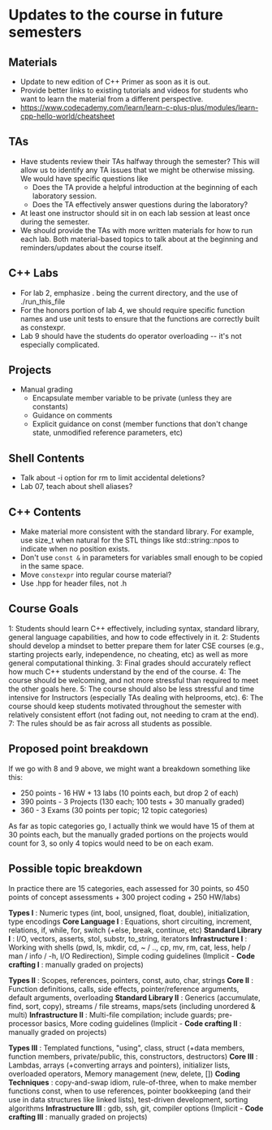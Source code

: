 # Updates to the course in future semesters

## Materials

* Update to new edition of C++ Primer as soon as it is out.
* Provide better links to existing tutorials and videos for students who want to learn the material from a different perspective.
* https://www.codecademy.com/learn/learn-c-plus-plus/modules/learn-cpp-hello-world/cheatsheet

## TAs
* Have students review their TAs halfway through the semester?  This will allow us to identify any TA issues that we might be otherwise missing.  We would have specific questions like
    * Does the TA provide a helpful introduction at the beginning of each laboratory session.
    * Does the TA effectively answer questions during the laboratory?
* At least one instructor should sit in on each lab session at least once during the semester.
* We should provide the TAs with more written materials for how to run each lab.  Both material-based topics to talk about at the beginning and reminders/updates about the course itself.

## C++ Labs

* For lab 2, emphasize . being the current directory, and the use of ./run_this_file
* For the honors portion of lab 4, we should require specific function names and use unit tests to ensure that the functions are correctly built as constexpr.
* Lab 9 should have the students do operator overloading -- it's not especially complicated.

## Projects

* Manual grading
    * Encapsulate member variable to be private (unless they are constants)
    * Guidance on comments
    * Explicit guidance on const (member functions that don't change state, unmodified reference parameters, etc)

## Shell Contents

* Talk about -i option for rm to limit accidental deletions?
* Lab 07, teach about shell aliases?

## C++ Contents

* Make material more consistent with the standard library.  For example, use size_t when natural for the STL things like std::string::npos to indicate when no position exists.
* Don't use `const &` in parameters for variables small enough to be copied in the same space.
* Move `constexpr` into regular course material?
* Use .hpp for header files, not .h

## Course Goals

1: Students should learn C++ effectively, including syntax, standard library, general language capabilities, and how to code effectively in it.
2: Students should develop a mindset to better prepare them for later CSE courses (e.g., starting projects early, independence, no cheating, etc) as well as more general computational thinking.
3: Final grades should accurately reflect how much C++ students understand by the end of the course.
4: The course should be welcoming, and not more stressful than required to meet the other goals here.
5: The course should also be less stressful and time intensive for Instructors (especially TAs dealing with helprooms, etc).
6: The course should keep students motivated throughout the semester with relatively consistent effort (not fading out, not needing to cram at the end).
7: The rules should be as fair across all students as possible.



## Proposed point breakdown

If we go with 8 and 9 above, we might want a breakdown something like this:
- 250 points - 16 HW + 13 labs (10 points each, but drop 2 of each)
- 390 points - 3 Projects (130 each; 100 tests + 30 manually graded)
- 360 - 3 Exams (30 points per topic; 12 topic categories)

As far as topic categories go, I actually think we would have 15 of them at 30 points each, but the manually graded portions on the projects would count for 3, so only 4 topics would need to be on each exam.

## Possible topic breakdown

In practice there are 15 categories, each assessed for 30 points, so 450 points of concept assessments + 300 project coding + 250 HW/labs)

**Types I** : Numeric types (int, bool, unsigned, float, double), initialization, type encodings
**Core Language I** : Equations, short circuiting, increment, relations, if, while, for, switch (+else, break, continue, etc)
**Standard Library I** : I/O, vectors, asserts, stol, substr, to_string, iterators
**Infrastructure I** : Working with shells (pwd, ls, mkdir, cd, ~ / .., cp, mv, rm, cat, less, help / man / info / -h, I/O Redirection), Simple coding guidelines
(Implicit - **Code crafting I** : manually graded on projects)

**Types II** : Scopes, references, pointers, const, auto, char, strings
**Core II** : Function definitions, calls, side effects, pointer/reference arguments, default arguments, overloading
**Standard Library II** : Generics (accumulate, find, sort, copy), streams / file streams, maps/sets (including unordered & multi)
**Infrastructure II** : Multi-file compilation; include guards; pre-processor basics, More coding guidelines
(Implicit - **Code crafting II** : manually graded on projects)

**Types III** : Templated functions, "using", class, struct (+data members, function members, private/public, this, constructors, destructors)
**Core III** : Lambdas, arrays (+converting arrays and pointers), initializer lists, overloaded operators, Memory management (new, delete, [])
**Coding Techniques** : copy-and-swap idiom, rule-of-three, when to make member functions const, when to use references, pointer bookkeeping (and their use in data structures like linked lists), test-driven development, sorting algorithms
**Infrastructure III** : gdb, ssh, git, compiler options
(Implicit - **Code crafting III** : manually graded on projects)
